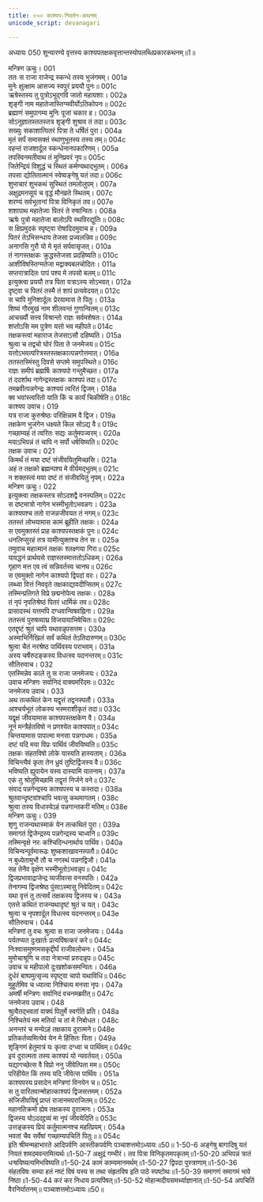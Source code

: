 ```yaml
---
title: ०५० काश्यप-निवर्तन-कथनम्
unicode_script: devanagari

---
```



अध्यायः 050
शून्यारण्ये वृत्तस्य काश्यपतक्षकवृत्तान्तस्योपलब्धिप्रकारकथनम्॥1॥ 

मन्त्रिण ऊचुः। 	001  
ततः स राजा राजेन्द्र स्कन्धे तस्य भुजंगमम्।	001a  
मुनेः क्षुत्क्षाम आसज्य स्वपुरं प्रययौ पुनः॥	001c  
ऋषेस्तस्य तु पुत्रोऽभूद्गवि जातो महायशाः।	002a  
शृङ्गी नाम महातेजास्तिग्मवीर्योऽतिकोपनः॥	002c  
ब्रह्माणं समुपागम्य मुनिः पूजां चकार ह।	003a  
सोऽनुज्ञातस्ततस्तत्र शृङ्गी शुश्राव तं तदा॥	003c  
सख्युः सकाशात्पितरं पित्रा ते धर्षितं पुरा।	004a  
मृतं सर्पं समासक्तं स्थाणुभूतस्य तस्य तम्॥	004c  
वहन्तं राजशार्दूल स्कन्धेनानपकारिणम्।	005a  
तपस्विनमतीवाथ तं मुनिप्रवरं नृप॥	005c  
जितेन्द्रियं विशुद्धं च स्थितं कर्मण्यथाद्भुतम्।	006a  
तपसा द्योतितात्मानं स्वेष्वङ्गेषु यतं तदा॥	006c  
शुभाचारं शुभकथं सुस्थितं तमलोलुपम्।	007a  
अक्षुद्रमनसूयं च वृद्धं मौनव्रते स्थितम्। 	007c  
शरण्यं सर्वभूतानां पित्रा विनिकृतं तव॥ 	007e  
शशापाथ महातेजाः पितरं ते रुषान्वितः।	008a  
ऋषेः पुत्रो महातेजा बालोऽपि स्थविरद्युतिः॥	008c  
स क्षिप्रमुदकं स्पृष्ट्वा रोषादिदमुवाच ह।	009a  
पितरं तेऽभिसन्धाय तेजसा प्रज्वलन्निव॥	009c  
अनागसि गुरौ यो मे मृतं सर्पवासृजत्।	010a  
तं नागस्तक्षकः क्रुद्धस्तेजसा प्रदहिष्यति॥	010c  
आशीविषस्तिग्मतेजा मद्वाक्यबलचोदितः।	011a  
सप्तरात्रादितः पापं पश्य मे तपसो बलम्॥	011c  
इत्युक्त्वा प्रययौ तत्र पिता यत्राऽस्य सोऽभवत्।	012a  
दृष्ट्वा च पितरं तस्मै तं शापं प्रत्यवेदयत्॥	012c  
स चापि मुनिशार्दूलः प्रेरयामास ते पितुः।	013a  
शिष्यं गौरमुखं नाम शीलवन्तं गुणान्वितम्॥	013c  
आचख्यौं सत्त्व विश्रान्तो राज्ञः सर्वमशेषतः।	014a  
शप्तोऽसि मम पुत्रेण यत्तो भव महीपते॥	014c  
तक्षकस्त्वां महाराज तेजसाऽसौ दहिष्यति।	015a  
श्रुत्वा च तद्वचो घोरं पिता ते जनमेजय॥	015c  
यत्तोऽभवत्परित्रस्तस्तक्षकात्पन्नगोत्तमात्।	016a  
ततस्तस्मिंस्तु दिवसे सप्तमे समुपस्थिते॥	016c  
राज्ञः समीपं ब्रह्मर्षिः काश्यपो गन्तुमैच्छत।	017a  
तं ददर्शाथ नागेन्द्रस्तक्षकः काश्यपं तदा॥	017c  
तमब्रवीत्पन्नगेन्द्रः काश्यपं त्वरितं द्विजम्।	018a  
क्व भवांस्त्वरितो याति किं च कार्यं चिकीर्षति॥	018c  
काश्यप उवाच। 	019  
यत्र राजा कुरुश्रेष्ठः परिक्षिन्नाम वै द्विज।	019a  
तक्षकेण भुजंगेन धक्ष्यते किल सोऽद्य वै॥	019c  
गच्छाम्यहं तं त्वरितः सद्यः कर्तुमपज्वरम्।	020a  
मयाऽभिपन्नं तं चापि न सर्पो धर्षयिष्यति॥	020c  
तक्षक उवाच। 	021  
किमर्थं तं मया दष्टं संजीवयितुमिच्छसि।	021a  
अहं त तक्षको ब्रह्मन्पश्य मे वीर्यमद्भुतम्॥	021c  
न शक्तस्त्वं मया दष्टं तं संजीवयितुं नृपम्। 	022a  
मन्त्रिण ऊचुः।	022  
इत्युक्त्वा तक्षकस्तत्र सोऽदशद्वै वनस्पतिम्॥ 	022c  
स दष्टमात्रो नागेन भस्मीभूतोऽभवन्नगः।	023a  
काश्यपश्च ततो राजन्नजीवयत तं नगम्॥	023c  
ततस्तं लोभयामास कामं ब्रूहीति तक्षकः।	024a  
स एवमुक्तस्तं प्राह काश्यपस्तक्षकं पुनः॥	024c  
धनलिप्सुरहं तत्र यामीत्युक्तश्च तेन सः।	025a  
तमुवाच महात्मानं तक्षकः श्लक्ष्णया गिरा॥	025c  
यावद्धनं प्रार्थयसे राज्ञस्तस्मात्ततोऽधिकम्।	026a  
गृहाण मत्त एव त्वं सन्निवर्तस्व चानघ॥	026c  
स एवमुक्तो नागेन काश्यपो द्विपदां वरः।	027a  
लब्ध्वा वित्तं निववृते तक्षकाद्यावदीप्सितम्॥	027c  
तस्मिन्प्रतिगते विप्रे छद्मनोपेत्य तक्षकः।	028a  
तं नृपं नृपतिश्रेष्ठं पितरं धार्मिकं तव॥	028c  
प्रासादस्थं यत्तमपि दग्धवान्विषवह्निना।	029a  
ततस्त्वं पुरुषव्याघ्र विजयायाभिषेचितः॥	029c  
एतद्दृष्टं श्रुतं चापि यथावन्नृपसत्तम।	030a  
अस्माभिर्निखिलं सर्वं कथितं तेऽतिदारुणम्॥	030c  
श्रुत्वा चैतं नरश्रेष्ठ पार्थिवस्य पराभवम्।	031a  
अस्य चर्षेरुदङ्कस्य विधत्स्व यदनन्तरम्॥	031c  
सौतिरुवाच। 	032  
एतस्मिन्नेव काले तु स राजा जनमेजयः।	032a  
उवाच मन्त्रिणः सर्वानिदं वाक्यमरिंदमः॥	032c  
जनमेजय उवाच। 	033  
अथ तत्कथितं केन यद्वृत्तं तद्वनस्पतौ।	033a  
आश्चर्यभूतं लोकस्य भस्मराशीकृतं तदा॥	033c  
यद्वृक्षं जीवयामास काश्यपस्तक्षकेण वै।	034a  
नूनं मन्त्रैर्हतविषो न प्रणश्येत काश्यपात्॥	034c  
चिन्तयामास पापात्मा मनसा पन्नगाधमः।	035a  
दष्टं यदि मया विप्रः पार्थिवं जीवयिष्यति॥	035c  
तक्षकः संहतविषो लोके यास्यति हास्यताम्।	036a  
विचिन्त्यैवं कृता तेन ध्रुवं तुष्टिर्द्विजस्य वै॥	036c  
भविष्यति ह्युपायेन यस्य दास्यामि यातनाम्।	037a  
एकं तु श्रोतुमिच्छामि तद्वृत्तं निर्जने वने॥	037c  
संवादं पन्नगेन्द्रस्य काश्यपस्य च कस्तदा।	038a  
श्रुतवान्दृष्टवांश्चापि भवत्सु कथमागतम्। 	038c  
श्रुत्वा तस्य विधास्येऽहं पन्नगान्तकरीं मतिम्॥ 	038e  
मन्त्रिण ऊचुः। 	039  
शृणु राजन्यथास्माकं येन तत्कथितं पुरा।	039a  
समागतं द्विजेन्द्रस्य पन्नगेन्द्रस्य चाध्वनि॥	039c  
तस्मिन्वृक्षे नरः कश्चिदिन्धनार्थाय पार्थिव।	040a  
विचिन्वन्पूर्वमारूढः शुष्कशाखावनस्पतौ॥	040c  
न बुध्येतामुभौ तौ च नगस्थं पन्नगद्विजौ।	041a  
सह तेनैव वृक्षेण भस्मीभूतोऽभवन्नृप॥	041c  
द्विजप्रभावाद्राजेन्द्र व्यजीवत्स वनस्पतिः।	042a  
तेनागम्य द्विजश्रेष्ठ पुंसाऽस्मासु निवेदितम्॥	042c  
यथा वृत्तं तु तत्सर्वं तक्षकस्य द्विजस्य च।	043a  
एतत्ते कथितं राजन्यथादृष्टं श्रुतं च यत्। 	043c  
श्रुत्वा च नृपशार्दूल विधत्स्व यदनन्तरम्॥ 	043e  
सौतिरुवाच। 	044  
मन्त्रिणां तु वचः श्रुत्वा स राजा जनमेजयः।	044a  
पर्यतप्यत दुःखार्तः प्रत्यपिंषत्करं करे॥	044c  
निःश्वासमुष्णमसकृद्दीर्घं राजीवलोचनः।	045a  
मुमोचाश्रूणि च तदा नेत्राभ्यां प्ररुदन्नृपः॥	045c  
उवाच च महीपालो दुःखशोकसमन्वितः।	046a  
दुर्धरं बाष्पमुत्सृज्य स्पृष्ट्वा चापो यथाविधि॥	046c  
मुहूर्तमिव च ध्यात्वा निश्चित्य मनसा नृपः।	047a  
अमर्षी मन्त्रिणः सर्वानिदं वचनमब्रवीत्॥	047c  
जनमेजय उवाच। 	048  
श्रुत्वैतद्भवतां वाक्यं पितुर्मे स्वर्गतिं प्रति।	048a  
निश्चितेयं मम मतिर्या च तां मे निबोधत। 	048c  
अनन्तरं च मन्येऽहं तक्षकाय दुरात्मने॥ 	048e  
प्रतिकर्तव्यमित्येवं येन मे हिंसितः पिता।	049a  
शृङ्गिणं हेतुमात्रं यः कृत्वा दग्ध्वा च पार्थिवम्॥	049c  
इयं दुरात्मता तस्य काश्यपं यो न्यवर्तयत्।	050a  
यद्यागच्छेत्स वै विप्रो ननु जीवेत्पिता मम॥	050c  
परिहीयेत किं तस्य यदि जीवेत्स पार्थिवः।	051a  
काश्यपस्य प्रसादेन मन्त्रिणां विनयेन च॥	051c  
स तु वारितवान्मोहात्काश्यपं द्विजसत्तमम्।	052a  
संजिजीवयिषुं प्राप्तं राजानमपराजितम्॥	052c  
महानतिक्रमो ह्येष तक्षकस्य दुरात्मनः।	053a  
द्विजस्य योऽददद्द्रव्यं मा नृपं जीवयेदिति॥	053c  
उत्तङ्कस्य प्रियं कर्तुमात्मनश्च महत्प्रियम्।	054a  
भवतां चैव सर्वेषां गच्छाम्यपचितिं पितुः॥॥	054c  
इति श्रीमन्महाभारते आदिपर्वणि आस्तीकपर्वणि पञ्चाशत्तमोऽध्यायः॥50॥ 
1-50-6 अङ्गेषु बागादिषु यतं नियतं शमदमवन्तमित्यर्थः॥1-50-7 अक्षुद्रं गम्भीरं। तव पित्रा विनिकृतमपकृतम्॥1-50-20 अभिपन्नं त्रातं धऱ्षयिष्यत्यमिभविष्यति॥1-50-24 कामं काम्यमानमर्थम्॥1-50-27 द्विपदा पुस्त्राणाम्॥1-50-36 संहतविषः सम्या हतं नष्टं विषं यस्य स तथा संहृतविष इति पाठे स्पष्टोथः॥1-50-39 समागणं समागमं भावे निष्ठा॥1-50-44 करं कर निधाय प्रत्यपिंषत्॥1-50-52 मोहान्मदीयसमर्थ्याज्ञानात्॥1-50-54 अपचितिं वैरनिर्यातनम्॥ पञ्चाशत्तमोऽध्यायः॥50॥